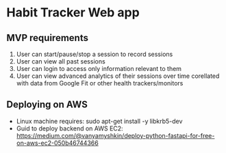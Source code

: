 # Habit Tracker Web app
## MVP requirements
1. User can start/pause/stop a session to record sessions
2. User can view all past sessions
3. User can login to access only information relevant to them
4. User can view advanced analytics of their sessions over time corellated with data from Google Fit or other health trackers/monitors

## Deploying on AWS

- Linux machine requires: sudo apt-get install -y libkrb5-dev
- Guid to deploy backend on AWS EC2: https://medium.com/@vanyamyshkin/deploy-python-fastapi-for-free-on-aws-ec2-050b46744366

